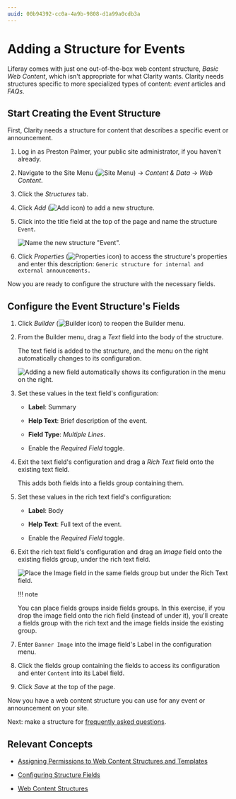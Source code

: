 ```yaml
---
uuid: 00b94392-cc0a-4a9b-9808-d1a99a0cdb3a
---
```

# Adding a Structure for Events

Liferay comes with just one out-of-the-box web content structure, *Basic Web Content*, which isn't appropriate for what Clarity wants. Clarity needs structures specific to more specialized types of content: *event* articles and *FAQs*.

## Start Creating the Event Structure

First, Clarity needs a structure for content that describes a specific event or announcement.

1. Log in as Preston Palmer, your public site administrator, if you haven't already.

1. Navigate to the Site Menu (![Site Menu](../../images/icon-product-menu.png)) &rarr; *Content & Data* &rarr; *Web Content*.

1. Click the *Structures* tab.

1. Click *Add* (![Add icon](../../images/icon-add.png)) to add a new structure.

1. Click into the title field at the top of the page and name the structure `Event`.

   ![Name the new structure "Event".](./adding-a-structure-for-events/images/01.png)

1. Click *Properties* (![Properties icon](../../images/icon-cog3.png)) to access the structure's properties and enter this description: `Generic structure for internal and external announcements.`

Now you are ready to configure the structure with the necessary fields.

## Configure the Event Structure's Fields

1. Click *Builder* (![Builder icon](../../images/icon-builder.png)) to reopen the Builder menu.

1. From the Builder menu, drag a *Text* field into the body of the structure.

   The text field is added to the structure, and the menu on the right automatically changes to its configuration.

   ![Adding a new field automatically shows its configuration in the menu on the right.](./adding-a-structure-for-events/images/02.png)

1. Set these values in the text field's configuration:

   * **Label**: Summary

   * **Help Text**: Brief description of the event.

   * **Field Type**: *Multiple Lines*.

   * Enable the *Required Field* toggle.

1. Exit the text field's configuration and drag a *Rich Text* field onto the existing text field.

   This adds both fields into a fields group containing them.

1. Set these values in the rich text field's configuration:

   * **Label**: Body

   * **Help Text**: Full text of the event.

   * Enable the *Required Field* toggle.

1. Exit the rich text field's configuration and drag an *Image* field onto the existing fields group, under the rich text field.

   ![Place the Image field in the same fields group but under the Rich Text field.](./adding-a-structure-for-events/images/03.png)

   !!! note

      You can place fields groups inside fields groups. In this exercise, if you drop the image field onto the rich field (instead of under it), you'll create a fields group with the rich text and the image fields inside the existing group.

1. Enter `Banner Image` into the image field's Label in the configuration menu.

1. Click the fields group containing the fields to access its configuration and enter `Content` into its Label field.

1. Click *Save* at the top of the page.

Now you have a web content structure you can use for any event or announcement on your site.

Next: make a structure for [frequently asked questions](./adding-a-structure-for-frequently-asked-questions.md).

## Relevant Concepts

- [Assigning Permissions to Web Content Structures and Templates](https://learn.liferay.com/web/guest/w/dxp/content-authoring-and-management/web-content/web-content-structures/assigning-permissions-to-web-content-structures-and-templates)

- [Configuring Structure Fields](https://learn.liferay.com/web/guest/w/dxp/content-authoring-and-management/web-content/web-content-structures/configuring-structure-fields)

- [Web Content Structures](https://learn.liferay.com/web/guest/w/dxp/content-authoring-and-management/web-content/web-content-structures)
